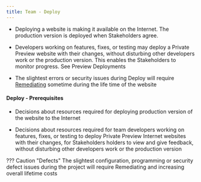 ```yaml
---
title: Team - Deploy
---
```


- Deploying a website is making it available on the Internet. The production version is deployed when Stakeholders agree.

- Developers working on features, fixes, or testing may deploy a Private Preview website with their changes, without disturbing other developers work or the production version. This enables the Stakeholders to monitor progress. See Preview Deployments

- The slightest errors or security issues during Deploy will require [Remediating](defect_remediation_cost.md) sometime during the life time of the website

#### Deploy - Prerequisites

- Decisions about resources required for deploying production version of the website to the Internet

- Decisions about resources required for team developers working on features, fixes, or testing to deploy Private Preview Internet websites with their changes, for Stakeholders holders to view and give feedback, without disturbing other developers work or the production version


??? Caution "Defects"
	The slightest configuration, programming or security defect issues during the project will require Remediating and increasing overall lifetime costs 
